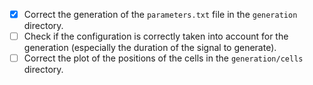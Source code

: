 - [x] Correct the generation of the `parameters.txt` file in the
`generation` directory.
- [ ] Check if the configuration is correctly taken into account for the
generation (especially the duration of the signal to generate).
- [ ] Correct the plot of the positions of the cells in the
`generation/cells` directory.
